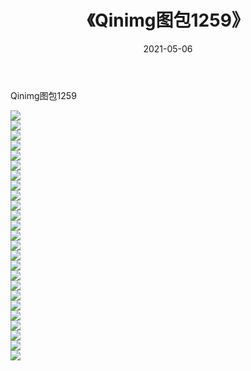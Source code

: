 ﻿---
layout: post
title:  《Qinimg图包1259》
date:   2021-05-06
img: http://imgx.orgx.ga/Qinimg图包/Qinimg图包1259/000.jpg
categories: [美女, 清纯, 唯美]
---

Qinimg图包1259

 ![](http://imgx.orgx.ga/Qinimg图包/Qinimg图包1259/001.jpg) <br>![](http://imgx.orgx.ga/Qinimg图包/Qinimg图包1259/002.jpg) <br>![](http://imgx.orgx.ga/Qinimg图包/Qinimg图包1259/003.jpg) <br>![](http://imgx.orgx.ga/Qinimg图包/Qinimg图包1259/004.jpg) <br>![](http://imgx.orgx.ga/Qinimg图包/Qinimg图包1259/005.jpg) <br>![](http://imgx.orgx.ga/Qinimg图包/Qinimg图包1259/006.jpg) <br>![](http://imgx.orgx.ga/Qinimg图包/Qinimg图包1259/007.jpg) <br>![](http://imgx.orgx.ga/Qinimg图包/Qinimg图包1259/008.jpg) <br>![](http://imgx.orgx.ga/Qinimg图包/Qinimg图包1259/009.jpg) <br>![](http://imgx.orgx.ga/Qinimg图包/Qinimg图包1259/010.jpg) <br>![](http://imgx.orgx.ga/Qinimg图包/Qinimg图包1259/011.jpg) <br>![](http://imgx.orgx.ga/Qinimg图包/Qinimg图包1259/012.jpg) <br>![](http://imgx.orgx.ga/Qinimg图包/Qinimg图包1259/013.jpg) <br>![](http://imgx.orgx.ga/Qinimg图包/Qinimg图包1259/014.jpg) <br>![](http://imgx.orgx.ga/Qinimg图包/Qinimg图包1259/015.jpg) <br>![](http://imgx.orgx.ga/Qinimg图包/Qinimg图包1259/016.jpg) <br>![](http://imgx.orgx.ga/Qinimg图包/Qinimg图包1259/017.jpg) <br>![](http://imgx.orgx.ga/Qinimg图包/Qinimg图包1259/018.jpg) <br>![](http://imgx.orgx.ga/Qinimg图包/Qinimg图包1259/019.jpg) <br>![](http://imgx.orgx.ga/Qinimg图包/Qinimg图包1259/020.jpg) <br>![](http://imgx.orgx.ga/Qinimg图包/Qinimg图包1259/021.jpg) <br>![](http://imgx.orgx.ga/Qinimg图包/Qinimg图包1259/022.jpg) <br>![](http://imgx.orgx.ga/Qinimg图包/Qinimg图包1259/023.jpg) <br>![](http://imgx.orgx.ga/Qinimg图包/Qinimg图包1259/024.jpg) <br>![](http://imgx.orgx.ga/Qinimg图包/Qinimg图包1259/025.jpg) <br>